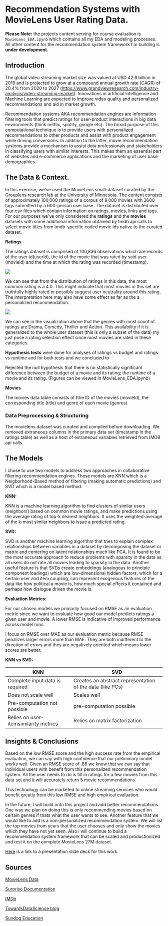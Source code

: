 # Recommendation Systems with MovieLens User Rating Data.

**Please Note:** the projects content serving for course evaluation is `MovieLens_EDA.ipynb` which contains all my EDA and modeling processes. All other content for the recommendation system framework I'm building is **under development**.


## Introduction

The global video streaming market size was valued at USD 42.6 billion in 2019 and is projected to grow at a compound annual growth rate (CAGR) of 20.4% from 2020 to 2027 (https://www.grandviewresearch.com/industry-analysis/video-streaming-market).
Innovations in artificial intelligence and Machine Learning are expected to improve video quality and personalized recommendations and aid in market growth.

Recommendation systems AKA recommendation engines are information filtering tools that predict ratings for user-product interactions in big data environments (think netflix, spotify, google etc). The broad purpose of this computational technique is to provide users with personalized recommendations to other products and assist with product engagement while driving conversions. In addition to the latter, movie recommendation systems provide a mechanism to assist data professionals and stakeholders in classifying users with similar interests. This makes them an essential part of websites and e-commerce applications and the marketing of user base demographics. 


## The Data & Context.

In this exercise, we've used the MovieLens small-dataset curated by the Grouplens research lab at the University of Minnesota. The content consists of approximately 100,000 ratings of a corpus of 9,000 movies with 3600 tags submitted by a 600-person user base. The dataset is distributed over four csv files which contain information on ratings, movies, links and tags. For our purposes we've only considered the **ratings** and the **movies** datasets with some additional information obtained by tmdb api calls to select movie titles from tmdb-specific coded movie ids native to the curated dataset.

**Ratings**

The ratings dataset is comprised of 100,836 observations which are records of the user id(userId), the id of the movie that was rated by said user (movieId) and the time at which the rating was recorded (timestamp).

![](./MovieLens_Data_100k/ratings_freq.png)

We can see that from the distribution of ratings in this data, the most common rating is a 4.0. This might indicate that most movies in this set are truthfully highly rated or possibly suggest user neutrality around this rating. The interpretation here may also have some effect as far as the a personalized recommendation.

![](./MovieLens_Data_100k/genre_rating_freq.png) 

We can see in the visualization above that the genres with most count of ratings are Drama, Comedy, Thriller and Action. This availability if it is generalized to the whole user dataset (this is only a subset of the data) my just pose a rating selection effect since most movies are rated in these categories.

**Hypothesis tests** were done for analyses of ratings vs budget and ratings vs runtime and for both tests and we concluded to

Rejected the null hypothesis that there is no statistically significant difference between the budget of a movie and its rating; the runtime of a movie and its rating. (Figures can be viewed in MovieLens_EDA.ipynb)

**Movies**

The movies data table consists of tthe ID of the movies (movieId), the corresponding title (title) and genre of each movie (genres)

### Data Preprocessing & Structuring

The movielens dataset was curated and compiled before downloading. We removed extraneous columns in the primary data set (timestamp in the ratings table) as well as a host of extraneous variables retrieved from IMDB api calls.



## The Models

I chose to use two models to address two approaches in collaborative filtering recommendation engines. These models are KNN which is a Neigborhood-Based method of filtering (making automatic predictions) and SVD which is a model based method. 

**KNN:** 

KNN is a machine learning algorithm to find clusters of similar users (neighbors) based on common movie ratings, and make predictions using the average rating of top-k nearest neighbors. It uses the weighted-average of the k-most similar neighbors to issue a predicted rating.

**SVD:**

 SVD is another machine learning algorithm that tries to explain complex relationships between variables in a dataset by decomposing the dataset or matrix and centering on latent relationships much like PCA.
 It is found to be the most accurate approach to reduce problems with sparsity in the data as all users do not rate all movies leading to sparsity in the data. Another useful feature is that SVDs create embeddings (analogous to principle component loadings) which are low-dimensional hidden factors, which for a certain user and item coupling, can represent exogenous features of the data like how political a movie is, how much special effects it contained and perhaps how dialogue driven the movie is.
    
    
**Evaluation Metrics:**

   For our chosen models we primarily focused on RMSE as an evaluation metric since we want to evaluate how good our model predicts ratings a given user and movie. A lower RMSE is indicative of improved performance across model runs.

I focus on RMSE over MAE as our evaluation metric because RMSE penalizes larger errors more than MAE. They are both indifferent to the direction of errors and they are negatively oriented which means lower scores are better.

**KNN vs SVD:**

| KNN                                 | SVD                                                  |
|-------------------------------------|------------------------------------------------------|
| Complete input data is required     |Creates an abstract representation of the data (like PCs)|
| Does not scale well                 |Scales well|
| Pre-computation not possible        |pre-computation possible|
|Relies on user-itemsimilarity metrics|Relies on matrix factorization|



## Insights & Conclusions

Based on the low RMSE score and the high success rate from the empirical evaluation, we can say with high confidence that our preliminary model works well. Given an RMSE score of .86 we know that we can say that individual users with benefit from this personalized recommendation system. All the user needs to do is fill in ratings for a few movies from this data set and it will accurately return 5 movie recommendations.

This technology can be marketed to online streaming services who would benefit greatly from this low RMSE and high empirical evaluation.

In the future, I will build onto this project and add better recommendations. One way we plan on doing this is only recommending movies based on certain genres if thats what the user wants to see. Another feature that we would like to add is a non-personalized recommendation system. We will list the top movies from years that the user chooses and only show the movies which they have not yet seen. Also i will continue to build a recommendation system framework that can be scaled and productionized and test it on the complete MovieLens 27M dataset.

[Here](https://docs.google.com/presentation/d/1fF_0yBetXAEQTaK5Xpuev0fsdGgYcTOA9FDFOQpR170/edit?usp=sharing) is a link to a presentation slide deck for this work.

## Sources

[MovieLens Data](https://grouplens.org/datasets/movielens/)

[Surprise Documentation](https://surprise.readthedocs.io/en/stable/)

[IMDb](https://www.themoviedb.org/)

[TowardsDataScience blog](https://towardsdatascience.com/introduction-to-recommender-systems-6c66cf15ada)

[Sundog Education](www.sundog-education.com/)



